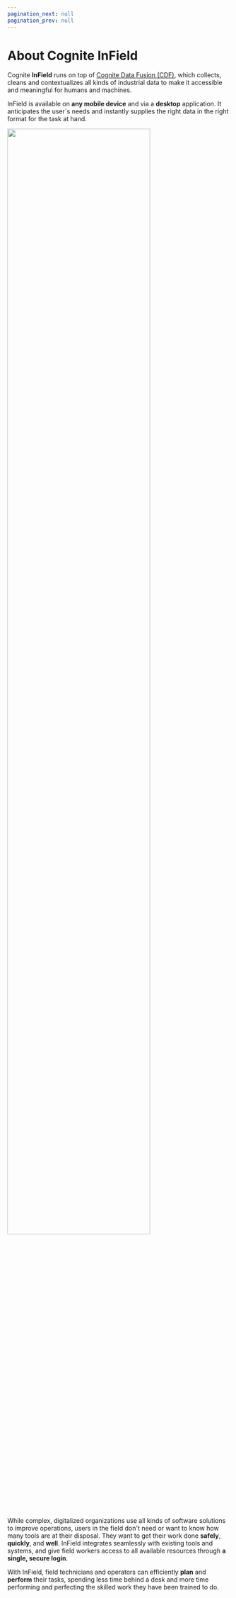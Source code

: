 ```yaml
---
pagination_next: null
pagination_prev: null
---
```


# About Cognite InField

Cognite **InField** runs on top of [Cognite Data Fusion (CDF)](../dev/index.md), which collects, cleans and contextualizes all kinds of industrial data to make it accessible and meaningful for humans and machines.

InField is available on **any mobile device** and via a **desktop** application. It anticipates the user´s needs and instantly supplies the right data in the right format for the task at hand.

<img className="media-centre" src="https://apps-cdn.cogniteapp.com/@cognite/docs-portal-images/1.0.0/images/infield/infield_all_devices.jpg" alt=" " width="80%"/>

While complex, digitalized organizations use all kinds of software solutions to improve operations, users in the field don't need or want to know how many tools are at their disposal. They want to get their work done **safely**, **quickly**, and **well**. InField integrates seamlessly with existing tools and systems, and give field workers access to all available resources through **a single, secure login**.

With InField, field technicians and operators can efficiently **plan** and **perform** their tasks, spending less time behind a desk and more time performing and perfecting the skilled work they have been trained to do.